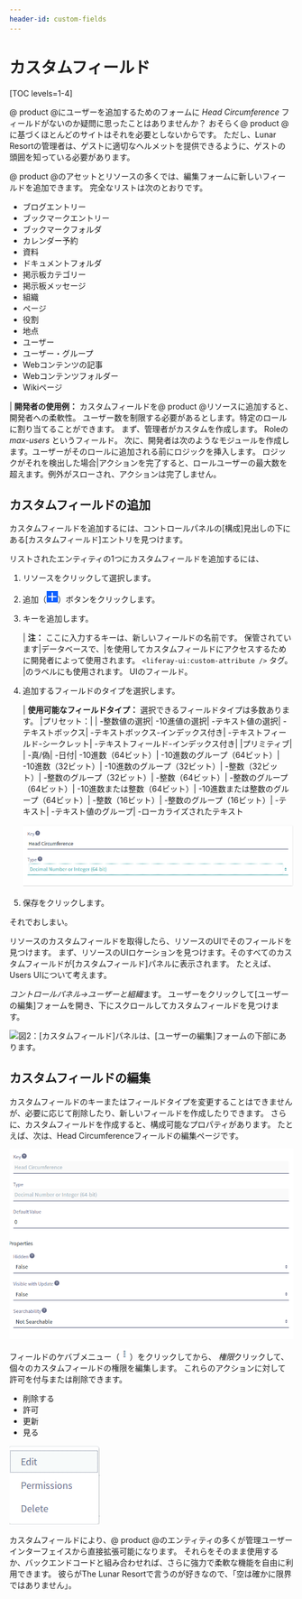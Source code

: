 ```yaml
---
header-id: custom-fields
---
```


# カスタムフィールド

[TOC levels=1-4]

@ product @にユーザーを追加するためのフォームに *Head Circumference* フィールドがないのか疑問に思ったことはありませんか？ おそらく@ product @に基づくほとんどのサイトはそれを必要としないからです。 ただし、Lunar Resortの管理者は、ゲストに適切なヘルメットを提供できるように、ゲストの頭囲を知っている必要があります。

@ product @のアセットとリソースの多くでは、編集フォームに新しいフィールドを追加できます。 完全なリストは次のとおりです。

  - ブログエントリー
  - ブックマークエントリー
  - ブックマークフォルダ
  - カレンダー予約
  - 資料
  - ドキュメントフォルダ
  - 掲示板カテゴリー
  - 掲示板メッセージ
  - 組織
  - ページ
  - 役割
  - 地点
  - ユーザー
  - ユーザー・グループ
  - Webコンテンツの記事
  - Webコンテンツフォルダー
  - Wikiページ

| **開発者の使用例：** カスタムフィールドを@ product @リソースに追加すると、開発者への柔軟性。 ユーザー数を制限する必要があるとします。特定のロールに割り当てることができます。 まず、管理者がカスタムを作成します。 Roleの *max-users* というフィールド。 次に、開発者は次のようなモジュールを作成します。ユーザーがそのロールに追加される前にロジックを挿入します。 ロジックがそれを検出した場合|アクションを完了すると、ロールユーザーの最大数を超えます。例外がスローされ、アクションは完了しません。

## カスタムフィールドの追加

カスタムフィールドを追加するには、コントロールパネルの[構成]見出しの下にある[カスタムフィールド]エントリを見つけます。

リストされたエンティティの1つにカスタムフィールドを追加するには、

1.  リソースをクリックして選択します。

2.  追加（![Add](../../images-dxp/icon-add.png)）ボタンをクリックします。

3.  キーを追加します。

    | **注：** ここに入力するキーは、新しいフィールドの名前です。 保管されています|データベースで、|を使用してカスタムフィールドにアクセスするために開発者によって使用されます。 `<liferay-ui:custom-attribute />` タグ。 |のラベルにも使用されます。 UIのフィールド。

4.  追加するフィールドのタイプを選択します。

    | **使用可能なフィールドタイプ：** 選択できるフィールドタイプは多数あります。 |プリセット：| | -整数値の選択| -10進値の選択| -テキスト値の選択| -テキストボックス| -テキストボックス-インデックス付き| -テキストフィールド-シークレット| -テキストフィールド-インデックス付き| |プリミティブ| | -真/偽| -日付| -10進数（64ビット）| -10進数のグループ（64ビット）| -10進数（32ビット）| -10進数のグループ（32ビット）| -整数（32ビット）| -整数のグループ（32ビット）| -整数（64ビット）| -整数のグループ（64ビット）| -10進数または整数（64ビット）| -10進数または整数のグループ（64ビット）| -整数（16ビット）| -整数のグループ（16ビット）| -テキスト| -テキスト値のグループ| -ローカライズされたテキスト

    ![図1：Lunar Resortでは、すべてのユーザーに頭囲フィールドが必要です。](../../images/custom-fields-user-head-circumference.png)

5.  保存をクリックします。

それでおしまい。

リソースのカスタムフィールドを取得したら、リソースのUIでそのフィールドを見つけます。 まず、リソースのUIロケーションを見つけます。そのすべてのカスタムフィールドが[カスタムフィールド]パネルに表示されます。 たとえば、Users UIについて考えます。

*コントロールパネル→ユーザーと組織*ます。 ユーザーをクリックして[ユーザーの編集]フォームを開き、下にスクロールしてカスタムフィールドを見つけます。

![図2：[カスタムフィールド]パネルは、[ユーザーの編集]フォームの下部にあります。](../../images/custom-fields-panel.png)

## カスタムフィールドの編集

カスタムフィールドのキーまたはフィールドタイプを変更することはできませんが、必要に応じて削除したり、新しいフィールドを作成したりできます。 さらに、カスタムフィールドを作成すると、構成可能なプロパティがあります。 たとえば、次は、Head Circumferenceフィールドの編集ページです。

![図3：カスタムフィールドは、作成後に構成できます。 正確なオプションは、選択したフィールドタイプによって異なります。](../../images/custom-fields-configuration.png)

フィールドのケバブメニュー（![Actions](../../images-dxp/icon-actions.png)）をクリックしてから、 *権限*クリックして、個々のカスタムフィールドの権限を編集します。 これらのアクションに対して許可を付与または削除できます。

  - 削除する
  - 許可
  - 更新
  - 見る

![図4：カスタムフィールドを削除、編集、またはその権限を構成できます。](../../images/custom-fields-edit.png)

カスタムフィールドにより、@ product @のエンティティの多くが管理ユーザーインターフェイスから直接拡張可能になります。 それらをそのまま使用するか、バックエンドコードと組み合わせれば、さらに強力で柔軟な機能を自由に利用できます。 彼らがThe Lunar Resortで言うのが好きなので、「空は確かに限界ではありません」。
